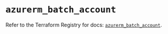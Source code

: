 # `azurerm_batch_account`

Refer to the Terraform Registry for docs: [`azurerm_batch_account`](https://registry.terraform.io/providers/hashicorp/azurerm/4.36.0/docs/resources/batch_account).
